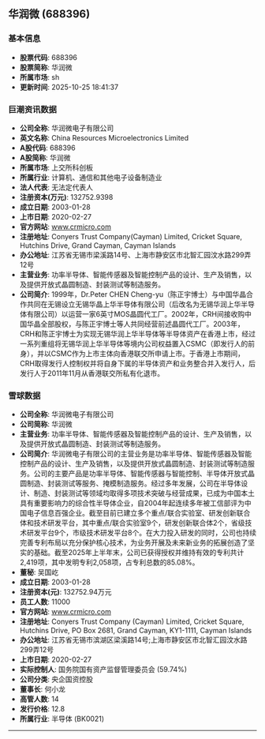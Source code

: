 ## 华润微 (688396)

### 基本信息

- **股票代码**: 688396
- **股票简称**: 华润微
- **所属市场**: sh
- **更新时间**: 2025-10-25 18:41:37

### 巨潮资讯数据

- **公司全称**: 华润微电子有限公司
- **英文名称**: China Resources Microelectronics Limited
- **A股代码**: 688396
- **A股简称**: 华润微
- **所属市场**: 上交所科创板
- **所属行业**: 计算机、通信和其他电子设备制造业
- **法人代表**: 无法定代表人
- **注册资本(万元)**: 132752.9398
- **成立日期**: 2003-01-28
- **上市日期**: 2020-02-27
- **官方网站**: www.crmicro.com
- **注册地址**: Conyers Trust Company(Cayman) Limited, Cricket Square, Hutchins Drive, Grand Cayman, Cayman Islands
- **办公地址**: 江苏省无锡市梁溪路14号、上海市静安区市北智汇园汶水路299弄12号
- **主营业务**: 功率半导体、智能传感器及智能控制产品的设计、生产及销售，以及提供开放式晶圆制造、封装测试等制造服务。
- **公司简介**: 1999年，Dr.Peter CHEN Cheng-yu（陈正宇博士）与中国华晶合作共同在无锡设立无锡华晶上华半导体有限公司（后改名为无锡华润上华半导体有限公司）以运营一家6英寸MOS晶圆代工厂。2002年，CRH间接收购中国华晶全部股权，与陈正宇博士等人共同经营前述晶圆代工厂。2003年，CRH和陈正宇博士为实现无锡华润上华半导体等半导体资产在香港上市，经过一系列重组将无锡华润上华半导体等境内公司权益置入CSMC（即发行人的前身），并以CSMC作为上市主体向香港联交所申请上市。于香港上市期间，CRH取得发行人控制权并将自身下属的半导体资产和业务整合并入发行人，后发行人于2011年11月从香港联交所私有化退市。

### 雪球数据

- **公司全称**: 华润微电子有限公司
- **公司简称**: 华润微
- **主营业务**: 功率半导体、智能传感器及智能控制产品的设计、生产及销售，以及提供开放式晶圆制造、封装测试等制造服务。
- **公司简介**: 华润微电子有限公司的主营业务是功率半导体、智能传感器及智能控制产品的设计、生产及销售，以及提供开放式晶圆制造、封装测试等制造服务。公司的主要产品是功率半导体、智能传感器与智能控制、半导体开放式晶圆制造、封装测试等服务、掩模制造服务。经过多年发展，公司在半导体设计、制造、封装测试等领域均取得多项技术突破与经营成果，已成为中国本土具有重要影响力的综合性半导体企业，自2004年起连续多年被工信部评为中国电子信息百强企业。截至目前已建立多个重点/联合实验室、研发创新联合体和技术研发平台，其中重点/联合实验室9个，研发创新联合体2个，省级技术研发平台9个，市级技术研发平台8个。在大力投入研发的同时，公司也持续完善专利布局以充分保护核心技术，为业务开展及未来新业务的拓展创造了坚实的基础。截至2025年上半年末，公司已获得授权并维持有效的专利共计2,419项，其中发明专利2,058项，占专利总数的85.08%。
- **董秘**: 吴国屹
- **成立日期**: 2003-01-28
- **注册资本(元)**: 132752.94万元
- **员工人数**: 11000
- **官方网站**: www.crmicro.com
- **注册地址**: Conyers Trust Company (Cayman) Limited, Cricket Square, Hutchins Drive, PO Box 2681, Grand Cayman, KY1-1111, Cayman Islands
- **办公地址**: 江苏省无锡市滨湖区梁溪路14号;上海市静安区市北智汇园汶水路299弄12号
- **上市日期**: 2020-02-27
- **实际控制人**: 国务院国有资产监督管理委员会 (59.74%)
- **公司分类**: 央企国资控股
- **董事长**: 何小龙
- **高管人数**: 14
- **发行价格**: 12.8
- **所属行业**: 半导体 (BK0021)

---